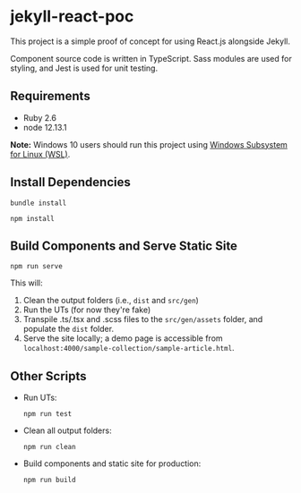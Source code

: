 # jekyll-react-poc

This project is a simple proof of concept for using React.js alongside Jekyll.

Component source code is written in TypeScript. Sass modules are used for styling, and Jest is used for unit testing.

## Requirements

- Ruby 2.6
- node 12.13.1

**Note:** Windows 10 users should run this project using [Windows Subsystem for Linux (WSL)](https://docs.microsoft.com/en-us/windows/wsl/install-win10).

## Install Dependencies

```text
bundle install
```

```text
npm install
```

## Build Components and Serve Static Site

```text
npm run serve
```

This will:

1. Clean the output folders (i.e., `dist` and `src/gen`)
2. Run the UTs (for now they're fake)
3. Transpile .ts/.tsx and .scss files to the `src/gen/assets` folder, and populate the `dist` folder.
4. Serve the site locally; a demo page is accessible from `localhost:4000/sample-collection/sample-article.html`.

## Other Scripts

- Run UTs:

  ```text
  npm run test
  ```

- Clean all output folders:

  ```text
  npm run clean
  ```

- Build components and static site for production:

  ```text
  npm run build
  ```
